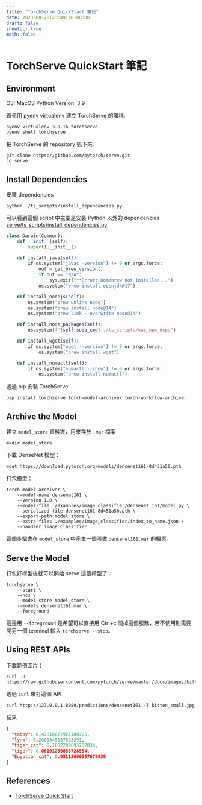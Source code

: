 ```yaml
---
title: "TorchServe QuickStart 筆記"
date: 2023-08-28T23:49:48+08:00
draft: false
showtoc: true
math: false
---
```


# TorchServe QuickStart 筆記

## Environment

OS: MacOS
Python Version: 3.9

首先用 pyenv virtualenv 建立 TorchServe 的環境:
```shell
pyenv virtualenv 3.9.16 torchserve
pyenv shell torchserve
```

把 TorchServe 的 repository 抓下來:
```shell
git clone https://github.com/pytorch/serve.git
cd serve
```

## Install Dependencies

安裝 dependencies
```shell
python ./ts_scripts/install_dependencies.py
```

可以看到這個 script 中主要是安裝 Python 以外的 dependencies
[serve/ts_scripts/install_dependencies.py](https://github.com/pytorch/serve/blob/683608b2306696a05ec09dff9666340ea7b9ce54/ts_scripts/install_dependencies.py#L146) 
```python
class Darwin(Common):
    def __init__(self):
        super().__init__()

    def install_java(self):
        if os.system("javac -version") != 0 or args.force:
            out = get_brew_version()
            if out == "N/A":
                sys.exit("**Error: Homebrew not installed...")
            os.system("brew install openjdk@17")

    def install_nodejs(self):
        os.system("brew unlink node")
        os.system("brew install node@14")
        os.system("brew link --overwrite node@14")

    def install_node_packages(self):
        os.system(f"{self.sudo_cmd} ./ts_scripts/mac_npm_deps")

    def install_wget(self):
        if os.system("wget --version") != 0 or args.force:
            os.system("brew install wget")

    def install_numactl(self):
        if os.system("numactl --show") != 0 or args.force:
            os.system("brew install numactl")
```

透過 pip 安裝 TorchServe
```shell
pip install torchserve torch-model-archiver torch-workflow-archiver
```


## Archive the Model

建立 `model_store` 資料夾，用來存放 `.mar` 檔案
```shell
mkdir model_store
```

下載 DenseNet 模型：
```shell
wget https://download.pytorch.org/models/densenet161-8d451a50.pth
```

打包模型：
```shell
torch-model-archiver \
    --model-name densenet161 \
    --version 1.0 \
    --model-file ./examples/image_classifier/densenet_161/model.py \
    --serialized-file densenet161-8d451a50.pth \
    --export-path model_store \
    --extra-files ./examples/image_classifier/index_to_name.json \
    --handler image_classifier
```
這個步驟會在 `model_store` 中產生一個叫做 `densenet161.mar` 的檔案。


## Serve the Model

打包好模型後就可以開始 serve 這個模型了：

```shell=
torchserve \
    --start \
    --ncs \
    --model-store model_store \
    --models densenet161.mar \
    --foreground
```

這邊用 `--foreground` 是希望可以直接用 Ctrl+c 關掉這個服務，若不使用則需要開另一個 terminal 輸入 `torchserve --stop`。

## Using REST APIs

下載範例圖片：
```shell
curl -O https://raw.githubusercontent.com/pytorch/serve/master/docs/images/kitten_small.jpg
```

透過 `curl` 來打這個 API
```shell
curl http://127.0.0.1:8080/predictions/densenet161 -T kitten_small.jpg
```

結果
```json
{
  "tabby": 0.47816672921180725,
  "lynx": 0.2001345157623291,
  "tiger_cat": 0.1682289093732834,
  "tiger": 0.06191280856728554,
  "Egyptian_cat": 0.05113609507679939
}
```

## References

- [TorchServe Quick Start](https://pytorch.org/serve/getting_started.html)
